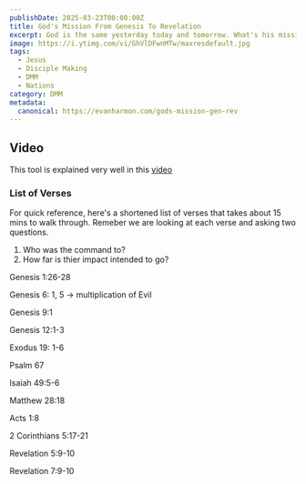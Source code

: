 ```yaml
---
publishDate: 2025-03-23T00:00:00Z
title: God's Mission From Genesis To Revelation
excerpt: God is the same yesterday today and tomorrow. What's his mission?
image: https://i.ytimg.com/vi/GhVlDFwnMTw/maxresdefault.jpg
tags:
  - Jesus
  - Disciple Making
  - DMM
  - Nations
category: DMM
metadata:
  canonical: https://evanharmon.com/gods-mission-gen-rev
---
```



## Video
This tool is explained very well in this [video](https://www.youtube.com/watch?v=GhVlDFwnMTw)

### List of Verses

For quick reference, here's a shortened list of verses that takes about 15 mins to walk through. Remeber we are looking at each verse and asking two questions. 
1. Who was the command to? 
2. How far is thier impact intended to go?

Genesis 1:26-28

Genesis 6: 1, 5 -> multiplication of Evil

Genesis 9:1

Genesis 12:1-3

Exodus 19: 1-6

Psalm 67

Isaiah 49:5-6

Matthew 28:18

Acts 1:8

2 Corinthians 5:17-21

Revelation 5:9-10

Revelation 7:9-10